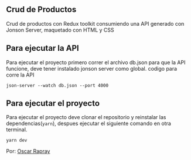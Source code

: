 ## Crud de Productos 
Crud de productos con Redux toolkit consumiendo una API generado con Jonson Server, maquetado con HTML y CSS

## Para ejecutar la API
Para ejecutar el proyecto primero correr el archivo db.json para que la API funcione, deve tener instalado jonson server como global.
codigo para corre la API 

`json-server --watch db.json --port 4000`

## Para ejecutar el proyecto
Para ejecutar el proyecto deve clonar el repositorio y reinstalar las dependencias(`yarn`), despues ejecutar el siguiente comando en otra terminal.

`yarn dev`

Por: [Oscar Rapray](https://github.com/oscarrapray)
